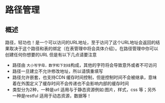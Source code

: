 # 路径管理

## 概述
  路径，轻功也！是一个可以访问的URL地址，至于访问了这个URL地址会返回的结果取决于这个路径和表的绑定（在表管理中将会具体介绍）。在路径管理中你可以创建任何你想要的URL
但是有以下几点请要注意
  - 路径由 `大小写字母，数字和下划线`构成，其他的字符将会导致意外或者不可访问
  - 路径一旦建立不允许修改地址，所以请慎重填写
  - 路径允许嵌套，也支持CDN 缓存时间控制，但是控制时间不会被继承，意味着在外围定义了缓存时间不会传递也不会影响内部的缓存时间
  - 类型分为2种，一种是url 适用与于静态资源例如:图片，样式，css 等；另外一种是restful  适用于动态资源，数据等！
